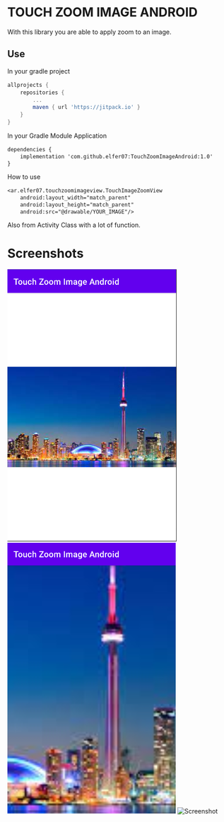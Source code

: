 # TOUCH ZOOM IMAGE ANDROID
With this library you are able to apply zoom to an image.

## Use
In your gradle project
```gradle
allprojects {
    repositories {
        ...
		maven { url 'https://jitpack.io' }
	}
}
```
In your Gradle Module Application
```
dependencies {
    implementation 'com.github.elfer07:TouchZoomImageAndroid:1.0' 
}
```

How to use
```
<ar.elfer07.touchzoomimageview.TouchImageZoomView
    android:layout_width="match_parent"
    android:layout_height="match_parent"
    android:src="@drawable/YOUR_IMAGE"/>
```

Also from Activity Class with a lot of function.

# Screenshots

![Screenshot](screen.png)
![Screenshot](screen2.png)
![Screenshot](sample.gif)